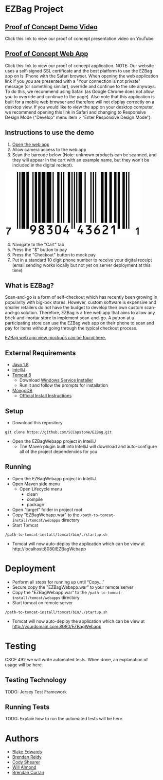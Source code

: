 
# EZBag Project

## [Proof of Concept Demo Video](https://youtube.com)
Click this link to view our proof of concept presentation video on YouTube

## [Proof of Concept Web App](https://blakeedwards.me:8443/EZBagWebapp/#/)
Click this link to view our proof of concept application. NOTE: Our website uses a self-signed SSL certificate and the best platform to use the EZBag app on is iPhone with the Safari browser. When opening the web application link if you you are presented with a "Your connection is not private" message (or something similar), override and continue to the site anyways. To do this, we recommend using Safari (as Google Chrome does not allow you to override and continue to the page). Also note that this application is built for a mobile web browser and therefore will not display correctly on a desktop view. If you would like to view the app on your desktop computer, we recommend opening this link in Safari and changing to Responsive Design Mode ("Develop" menu item > "Enter Responsive Design Mode").

## Instructions to use the demo
1. [Open the web app](https://blakeedwards.me:8443/EZBagWebapp/#/)
2. Allow camera access to the web app
3. Scan the barcode below (Note: unknown products can be scanned, and they will appear in the cart with an example name, but they won't be included in the digital reciept).

  ![](https://github.com/SCCapstone/EZBag/blob/master/Wiki/images/IMG_5787.jpg)

4. Navigate to the "Cart" tab
5. Press the "$" button to pay
6. Press the "Checkout" button to mock pay
7. Put in a standard 10 digit phone number to receive your digital receipt (email sending works locally but not yet on server deployment at this time)

## What is EZBag?

Scan-and-go is a form of self-checkout which has recently been growing in popularity with big-box stores. 
However, custom software is expensive and smaller retailers do not have the budget to develop their own custom scan-and-go solution.
Therefore, EZBag is a free web app that aims to allow any brick-and-mortar store to implement scan-and-go. 
A patron at a participating store can use the EZBag web app on their phone to scan and pay for items without going through the typical checkout process.


[EZBag web app view mockups can be found here.](https://github.com/SCCapstone/EZBag/wiki/Requirements)


## External Requirements


* [Java 1.8](https://www.oracle.com/java/technologies/javase-downloads.html)
* [IntelliJ](https://www.jetbrains.com/idea/download/#section=windows)
* [Tomcat 8](https://tomcat.apache.org/)
    * Download [Windows Service Installer](https://tomcat.apache.org/download-80.cgi)
    * Run it and follow the prompts for installation
* [MongoDB](https://www.mongodb.com/)
    * [Official Install Instructions](https://docs.mongodb.com/manual/tutorial/install-mongodb-on-windows/)


## Setup


- Download this repository
```
git clone https://github.com/SCCapstone/EZBag.git
```
- Open the EZBagWebapp project in IntelliJ
    - The Maven plugin built into IntelliJ will download and auto-configure all of the project dependencies for you


## Running


- Open the EZBagWebapp project in IntelliJ
- Open Maven side menu
    - Open Lifecycle menu
        - clean
        - compile
        - package
- Open "target" folder in project root
- Copy "EZBagWebapp.war" to the ```/path-to-tomcat-install/tomcat/webapps``` directory
- Start Tomcat
```
/path-to-tomcat-install/tomcat/bin/./startup.sh
```
- Tomcat will now auto-deploy the application which can be view at http://localhost:8080/EZBagWebapp 


# Deployment


- Perform all steps for running up until “Copy…”
- Secure copy the "EZBagWebapp.war" to your remote server
- Copy the "EZBagWebapp.war" to the ```/path-to-tomcat-install/tomcat/webapps``` directory
- Start tomcat on remote server
```
/path-to-tomcat-install/tomcat/bin/./startup.sh
```
- Tomcat will now auto-deploy the application which can be view at http://yourdomain.com:8080/EZBagWebapp 






# Testing


CSCE 492 we will write automated tests. When done, an explanation of usage will be here.


## Testing Technology


TODO: Jersey Test Framework


## Running Tests


TODO: Explain how to run the automated tests will be here.




# Authors


- [Blake Edwards](mailto:blakete@email.sc.edu)
- [Brendan Reidy](mailto:bcreidy@email.sc.edu)
- [Cody Shearer](mailto:shearerc@email.sc.edu)
- [Will Almond](mailto:cwalmond@email.sc.edu)
- [Brendan Curran](mailto:bcurran@email.sc.edu)

